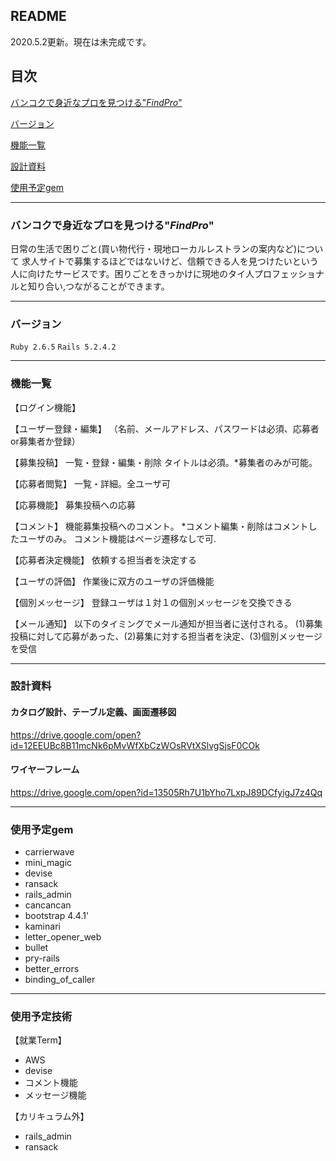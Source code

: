 ## README

2020.5.2更新。現在は未完成です。

## 目次
[バンコクで身近なプロを見つける"_FindPro_"](#バンコクで身近なプロを見つける掲示板"_FindPro_")

[バージョン](#バージョン)

[機能一覧](#機能一覧)

[設計資料](#設計資料)

[使用予定gem](#使用予定gem)

---------------------------------------

### バンコクで身近なプロを見つける"_FindPro_"

日常の生活で困りごと(買い物代行・現地ローカルレストランの案内など)について
求人サイトで募集するほどではないけど、信頼できる人を見つけたいという人に向けたサービスです。困りごとをきっかけに現地のタイ人プロフェッショナルと知り合い,つながることができます。

---------------------------------------
### バージョン
`Ruby 2.6.5`
`Rails 5.2.4.2`

---------------------------------------
### 機能一覧
【ログイン機能】


【ユーザー登録・編集】
（名前、メールアドレス、パスワードは必須、応募者or募集者か登録）


【募集投稿】
一覧・登録・編集・削除 タイトルは必須。*募集者のみが可能。

【応募者閲覧】
一覧・詳細。全ユーザ可

【応募機能】
募集投稿への応募

【コメント】
機能募集投稿へのコメント。
*コメント編集・削除はコメントしたユーザのみ。
コメント機能はページ遷移なしで可.

【応募者決定機能】
依頼する担当者を決定する

【ユーザの評価】
作業後に双方のユーザの評価機能

【個別メッセージ】
登録ユーザは１対１の個別メッセージを交換できる

【メール通知】
以下のタイミングでメール通知が担当者に送付される。
(1)募集投稿に対して応募があった、(2)募集に対する担当者を決定、(3)個別メッセージを受信

---------------------------------------

### 設計資料

#### カタログ設計、テーブル定義、画面遷移図
https://drive.google.com/open?id=12EEUBc8B11mcNk6pMvWfXbCzWOsRVtXSlvgSjsF0COk

#### ワイヤーフレーム
https://drive.google.com/open?id=13505Rh7U1bYho7LxpJ89DCfyigJ7z4Qq

---------------------------------------

### 使用予定gem
- carrierwave
- mini_magic
- devise
- ransack
- rails_admin
- cancancan
- bootstrap 4.4.1'
- kaminari
- letter_opener_web
- bullet
- pry-rails
- better_errors
- binding_of_caller

---------------------------------------

### 使用予定技術

【就業Term】

- AWS
- devise
- コメント機能
- メッセージ機能

【カリキュラム外】

- rails_admin
- ransack
